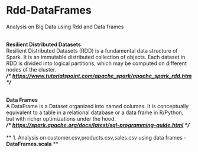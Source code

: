 # Rdd-DataFrames
Analysis on Big Data using Rdd and Data frames
</br></br>

<b>Resilient Distributed Datasets</b></br>
Resilient Distributed Datasets (RDD) is a fundamental data structure of Spark. It is an immutable distributed collection of objects. Each dataset in RDD is divided into logical partitions, which may be computed on different nodes of the cluster.</br>
<i><b> /* https://www.tutorialspoint.com/apache_spark/apache_spark_rdd.htm */ </b></i>
</br></br>

<b>Data Frames</b></br>
A DataFrame is a Dataset organized into named columns. It is conceptually equivalent to a table in a relational database or a data frame in R/Python, but with richer optimizations under the hood.</br>
<i><b> /* https://spark.apache.org/docs/latest/sql-programming-guide.html */ </b></i>
</br></br>
** 1. Analysis on customer.csv,products.csv,sales.csv using data frames - <b>DataFrames.scala</b> **
